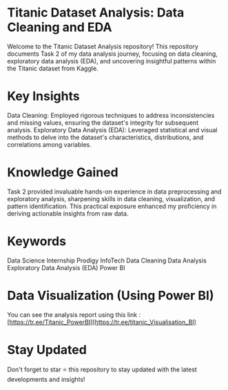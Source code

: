 # Titanic Dataset Analysis: Data Cleaning and EDA
Welcome to the Titanic Dataset Analysis repository! This repository documents Task 2 of my data analysis journey, focusing on data cleaning, exploratory data analysis (EDA), and uncovering insightful patterns within the Titanic dataset from Kaggle.
# Key Insights
Data Cleaning: Employed rigorous techniques to address inconsistencies and missing values, ensuring the dataset's integrity for subsequent analysis.
Exploratory Data Analysis (EDA): Leveraged statistical and visual methods to delve into the dataset's characteristics, distributions, and correlations among variables.
# Knowledge Gained
Task 2 provided invaluable hands-on experience in data preprocessing and exploratory analysis, sharpening skills in data cleaning, visualization, and pattern identification. This practical exposure enhanced my proficiency in deriving actionable insights from raw data.
# Keywords
Data Science
Internship
Prodigy InfoTech
Data Cleaning
Data Analysis
Exploratory Data Analysis (EDA)
Power BI
# Data Visualization (Using Power BI)
You can see the analysis report using this link : [https://tr.ee/Titanic_PowerBI](https://tr.ee/titanic_Visualisation_BI)
# Stay Updated
Don't forget to star ⭐ this repository to stay updated with the latest developments and insights!
